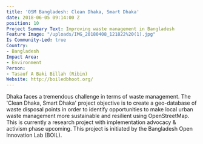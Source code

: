 ```yaml
---
title: 'OSM Bangladesh: Clean Dhaka, Smart Dhaka'
date: 2018-06-05 09:14:00 Z
position: 10
Project Summary Text: Improving waste management in Bangladesh
Feature Image: "/uploads/IMG_20180408_121822%20(1).jpg"
Is Community-Led: true
Country:
- Bangladesh
Impact Area:
- Environment
Person:
- Tasauf A Baki Billah (Ribin)
Website: http://boiledbhoot.org/
---
```


Dhaka faces a tremendous challenge in terms of waste management. The 'Clean Dhaka, Smart Dhaka' project objective is to create a geo-database of waste disposal points in order to identify opportunities to make local urban waste management more sustainable and resilient using OpenStreetMap. This is currently a research project with implementation advocacy & activism phase upcoming. This project is initiated by the Bangladesh Open Innovation Lab (BOIL).